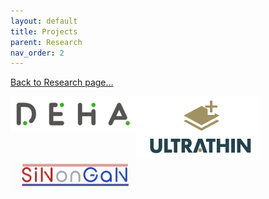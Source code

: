 ```yaml
---
layout: default
title: Projects
parent: Research
nav_order: 2
---
```


[Back to Research page...](research.md)

[<img align="left" width="200" src="../../assets/images/deha.png">](https://www.lrgresearch.org/deha/)
[<img align="left" width="200" src="../../assets/images/ultrathin.png">](https://www.lrgresearch.org/ultrathin/)
[<img align="left" width="200" src="../../assets/images/sinongan.png">](sinongan.md)

